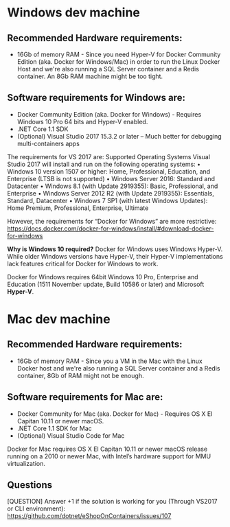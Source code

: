 # Windows dev machine

## Recommended Hardware requirements:
- 16Gb of memory RAM - Since you need Hyper-V for Docker Community Edition (aka. Docker for Windows/Mac) in order to run the Linux Docker Host and we're also running a SQL Server container and a Redis container. An 8Gb RAM machine might be too tight.

## Software requirements for Windows are:
-	Docker Community Edition (aka. Docker for Windows) - Requires Windows 10 Pro 64 bits and Hyper-V enabled.
-	.NET Core 1.1 SDK
-	(Optional) Visual Studio 2017 15.3.2 or later – Much better for debugging multi-containers apps

The requirements for VS 2017 are:
Supported Operating Systems	Visual Studio 2017 will install and run on the following operating systems:
•	Windows 10 version 1507 or higher: Home, Professional, Education, and Enterprise (LTSB is not supported)
•	Windows Server 2016: Standard and Datacenter
•	Windows 8.1 (with Update 2919355): Basic, Professional, and Enterprise
•	Windows Server 2012 R2 (with Update 2919355): Essentials, Standard, Datacenter
•	Windows 7 SP1 (with latest Windows Updates): Home Premium, Professional, Enterprise, Ultimate

However, the requirements for “Docker for Windows” are more restrictive:
https://docs.docker.com/docker-for-windows/install/#download-docker-for-windows 

**Why is Windows 10 required?**
Docker for Windows uses Windows Hyper-V. While older Windows versions have Hyper-V, their Hyper-V implementations lack features critical for Docker for Windows to work.

Docker for Windows requires 64bit Windows 10 Pro, Enterprise and Education (1511 November update, Build 10586 or later) and Microsoft **Hyper-V**. 


# Mac dev machine

## Recommended Hardware requirements:
- 16Gb of memory RAM - Since you a VM in the Mac with the Linux Docker host and we're also running a SQL Server container and a Redis container, 8Gb of RAM might not be enough.

## Software requirements for Mac are:
-	Docker Community for Mac (aka. Docker for Mac) - Requires OS X El Capitan 10.11 or newer macOS.
-	.NET Core 1.1 SDK for Mac
-	(Optional) Visual Studio Code for Mac

Docker for Mac requires OS X El Capitan 10.11 or newer macOS release running on a 2010 or newer Mac, with Intel’s hardware support for MMU virtualization.

## Questions
[QUESTION] Answer +1 if the solution is working for you (Through VS2017 or CLI environment):
https://github.com/dotnet/eShopOnContainers/issues/107 